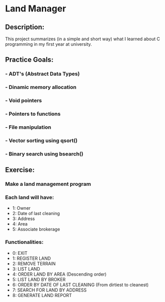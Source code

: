 # Land Manager

## Description: 
This project summarizes (in a simple and short way) what I learned about C programming in my first year at university.

## Practice Goals:
### - ADT's (Abstract Data Types)
### - Dinamic memory allocation
### - Void pointers
### - Pointers to functions
### - File manipulation
### - Vector sorting using qsort()
### - Binary search using bsearch()

## Exercise:
### Make a land management program
### Each land will have:
- 1: Owner
- 2: Date of last cleaning
- 3: Address
- 4: Area
- 5: Associate brokerage

### Functionalities:
- 0: EXIT
- 1: REGISTER LAND
- 2: REMOVE TERRAIN 
- 3: LIST LAND
- 4: ORDER LAND BY AREA (Descending order)
- 5: LIST LAND BY BROKER
- 6: ORDER BY DATE OF LAST CLEANING (From dirtiest to cleanest)
- 7: SEARCH FOR LAND BY ADDRESS
- 8: GENERATE LAND REPORT